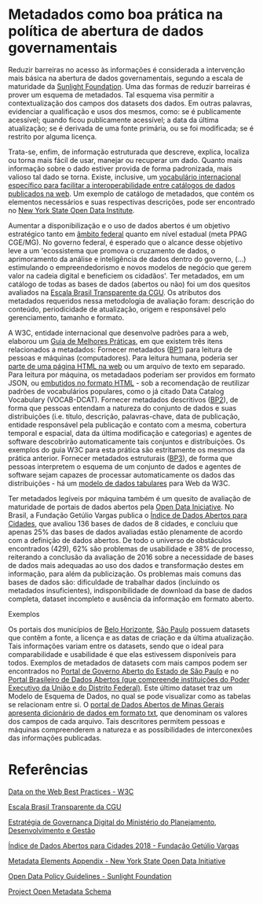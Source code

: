 ﻿
# Metadados como boa prática na política de abertura de dados governamentais

Reduzir barreiras no acesso às informações é considerada a intervenção mais básica na abertura de dados governamentais, segundo a escala de maturidade da [Sunlight Foundation](https://sunlightfoundation.com/2019/08/15/an-open-data-maturity-scale-for-cities-to-find-right-sized-solutions/). Uma das formas de reduzir barreiras é prover um esquema de metadados. Tal esquema visa permitir a contextualização dos campos dos datasets dos dados. Em outras palavras, evidenciar a qualificação e usos dos mesmos, como: se é publicamente acessível; quando ficou publicamente acessível; a data da última atualização; se é derivada de uma fonte primária, ou se foi modificada; se é restrito por alguma licença.

Trata-se, enfim, de informação estruturada que descreve, explica, localiza ou torna mais fácil de usar, manejar ou recuperar um dado. Quanto mais informação sobre o dado estiver provida de forma padronizada, mais valioso tal dado se torna. Existe, inclusive, um [vocabulário internacional específico para facilitar a interoperabilidade entre catálogos de dados publicados na web](https://www.w3.org/TR/vocab-dcat/). Um exemplo de catálogo de metadados, que contém os elementos necessários e suas respectivas descrições, pode ser encontrado no [New York State Open Data Institute](http://ny.github.io/open-data-handbook/metadata.html).

Aumentar a disponibilização e o uso de dados abertos é um objetivo estratégico tanto em [âmbito federal](https://www.governodigital.gov.br/EGD/documentos/revisao-da-estrategia-de-governanca-digital-2016-2019.pdf) quanto em nível estadual (meta PPAG CGE/MG). No governo federal, é esperado que o alcance desse objetivo leve a um 'ecossistema que promova o cruzamento de dados, o aprimoramento da análise e inteligência de dados dentro do governo, (...) estimulando o empreendedorismo e novos modelos de negócio que gerem valor na cadeia digital e beneficiem os cidadãos'. Ter metadados, em um catálogo de todas as bases de dados (abertos ou não) foi um dos quesitos avaliados na [Escala Brasil Transparente da CGU](http://transparencia.gov.br/pdf/bfe87072-8531-4dcc-9a9d-d6aefab0c1b7.pdf#catalogo-ou-inventario-de-dados-abertos). Os atributos dos metadados requeridos nessa metodologia de avaliação foram: descrição do conteúdo, periodicidade de atualização, origem e responsável pelo gerenciamento, tamanho e formato.

A W3C, entidade internacional que desenvolve padrões para a web, elaborou um [Guia de Melhores Práticas](https://www.w3.org/TR/dwbp/#metadata), em que existem três itens relacionados a metadados:
Fornecer metadados ([BP1](http://blog.w3c.br/melhores-praticas-dados-na-web-2-forneca-metadados-umapordia/)) para leitura de pessoas e máquinas (computadores). Para leitura humana, poderia ser [parte de uma página HTML na web](https://www.w3.org/TR/dwbp/dwbp-example.html) ou um arquivo de texto em separado. Para leitura por máquina, os metadadaos poderiam ser providos em formato JSON, ou [embutidos no formato HTML](https://www.w3.org/TR/dwbp/dwbp-example.ttl) - sob a recomendação de reutilizar padrões de vocabulários populares, como o já citado Data Catalog Vocabulary (VOCAB-DCAT).
Fornecer metadados descritivos ([BP2](http://blog.w3c.br/melhores-praticas-dados-na-web-3-forneca-metadados-com-parametros-de-localidade/)), de forma que pessoas entendam a natureza do conjunto de dados e suas distribuições (i.e. título, descrição, palavras-chave, data de publicação, entidade responsável pela publicação e contato com a mesma, cobertura temporal e espacial, data da última modificação e categorias) e agentes de software descobrirão automaticamente tais conjuntos e distribuições. Os exemplos do guia W3C para esta prática são estritamente os mesmos da prática anterior.
Fornecer metadados estruturais ([BP3](http://blog.w3c.br/melhores-praticas-dados-na-web-4-forneca-metadados-com-informacoes-estruturais/)), de forma que pessoas interpretem o esquema de um conjunto de dados e agentes de software sejam capazes de processar automaticamente os dados das distribuições - há um [modelo de dados tabulares](https://www.w3.org/TR/2015/REC-tabular-data-model-20151217/) para Web da W3C.

Ter metadados legíveis por máquina também é um quesito de avaliação de maturidade de portais de dados abertos pela [Open Data Iniciative](https://certificates.theodi.org/en/about/badgelevels).
No Brasil, a Fundação Getúlio Vargas publica o [Índice de Dados Abertos para Cidades](https://static.poder360.com.br/2018/05/WEB-I%cc%81ndice-de-dados-abertos-1.pdf), que avaliou 136 bases de dados de 8 cidades, e concluiu que apenas 25% das bases de dados avaliadas estão plenamente de acordo com a definição de dados abertos. De todo o universo de obstáculos encontrados (429), 62% são problemas de usabilidade e 38% de processo, reiterando a conclusão da avaliação de 2016 sobre a necessidade de bases de dados mais adequadas ao uso dos dados e transformação destes em informação, para além da publicização.
Os problemas mais comuns das bases de dados são: dificuldade de trabalhar dados (incluindo os metadados insuficientes), indisponibilidade de download da base de dados completa, dataset incompleto e ausência da informação em formato aberto.

Exemplos

Os portais dos municípios de [Belo Horizonte](https://dados.pbh.gov.br/), [São Paulo](http://dados.prefeitura.sp.gov.br/) possuem datasets que contêm a fonte, a licença e as datas de criação e da última atualização. Tais informações variam entre os datasets, sendo que o ideal para comparabilidade e usabilidade é que elas estivessem disponíveis para todos. Exemplos de metadados de datasets com mais campos podem ser encontrados no [Portal de Governo Aberto do Estado de São Paulo](http://catalogo.governoaberto.sp.gov.br/dataset/alunos-estrangeiros-por-nacionalidade) e no [Portal Brasileiro de Dados Abertos (que compreende instituições do Poder Executivo da União e do Distrito Federal)](http://dados.gov.br/dataset/ocorrencias-aeronauticas-da-aviacao-civil-brasileira). Este último dataset traz um Modelo de Esquema de Dados, no qual se pode visualizar como as tabelas se relacionam entre si.
O [portal de Dados Abertos de Minas Gerais apresenta dicionário de dados em formato txt](http://www.transparencia.dadosabertos.mg.gov.br/dataset/doacoes-ao-governo), que denominam os valores dos campos de cada arquivo. Tais descritores permitem pessoas e máquinas compreenderem a natureza e as possibilidades de interconexões das informações publicadas. 



# Referências
[Data on the Web Best Practices - W3C](https://www.w3.org/TR/dwbp/)

[Escala Brasil Transparente da CGU](http://transparencia.gov.br/brasiltransparente?ordenarPor=posicao&direcao=asc)

[Estratégia de Governança Digital do Ministério do Planejamento, Desenvolvimento e Gestão](https://www.governodigital.gov.br/EGD/documentos/revisao-da-estrategia-de-governanca-digital-2016-2019.pdf)

[Índice de Dados Abertos para Cidades 2018 - Fundação Getúlio Vargas](https://static.poder360.com.br/2018/05/WEB-I%cc%81ndice-de-dados-abertos-1.pdf)

[Metadata Elements Appendix - New York State Open Data Initiative](http://ny.github.io/open-data-handbook/metadata.html)

[Open Data Policy Guidelines - Sunlight Foundation](https://opendatapolicyhub.sunlightfoundation.com/guidelines/13-metadata/)

[Project Open Metadata Schema](https://project-open-data.cio.gov/v1.1/schema/)

